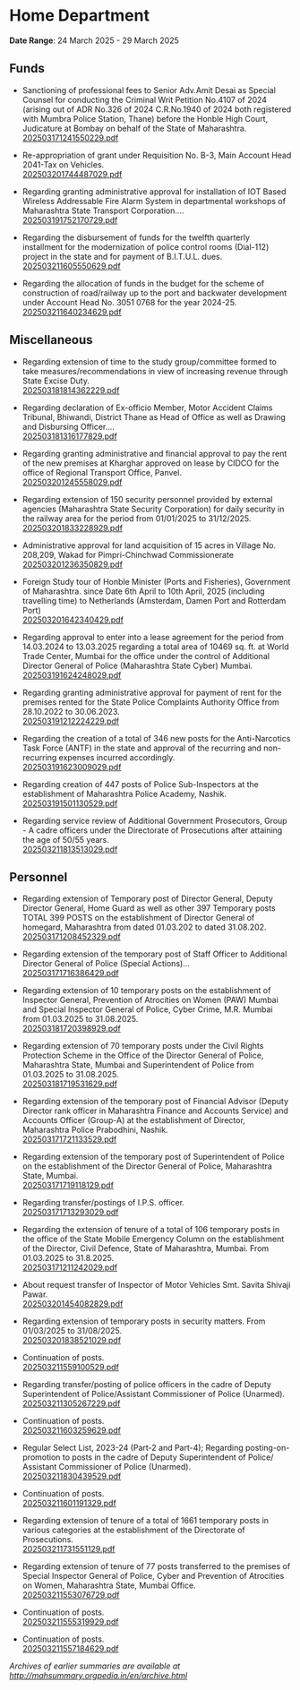 # Home Department

**Date Range**: 24 March 2025 - 29 March 2025


## Funds
- Sanctioning of professional fees to Senior Adv.Amit Desai as  Special Counsel for conducting the Criminal Writ Petition No.4107 of 2024 (arising out of ADR No.326 of 2024  C.R.No.1940 of 2024 both registered with Mumbra Police Station, Thane) before the Honble High Court, Judicature at Bombay on behalf of the State of Maharashtra.\
  [202503171241550229.pdf](https://gr.maharashtra.gov.in/Site/Upload/Government%20Resolutions/English/202503171241550229.pdf)

- Re-appropriation of grant under Requisition No. B-3, Main Account Head 2041-Tax on Vehicles.\
  [202503201744487029.pdf](https://gr.maharashtra.gov.in/Site/Upload/Government%20Resolutions/English/202503201744487029.pdf)

- Regarding granting administrative approval for installation of IOT Based Wireless Addressable Fire Alarm System in departmental workshops of Maharashtra State Transport Corporation....\
  [202503191752170729.pdf](https://gr.maharashtra.gov.in/Site/Upload/Government%20Resolutions/English/202503191752170729.pdf)

- Regarding the disbursement of funds for the twelfth quarterly installment for the modernization of police control rooms (Dial-112) project in the state and for payment of B.I.T.U.L. dues.\
  [202503211605550629.pdf](https://gr.maharashtra.gov.in/Site/Upload/Government%20Resolutions/English/202503211605550629.pdf)

- Regarding the allocation of funds in the budget for the scheme of construction of road/railway up to the port and backwater development under Account Head No. 3051 0768 for the year 2024-25.\
  [202503211640234629.pdf](https://gr.maharashtra.gov.in/Site/Upload/Government%20Resolutions/English/202503211640234629.pdf)

## Miscellaneous
- Regarding extension of time to the study group/committee formed to take measures/recommendations in view of increasing revenue through State Excise Duty.\
  [202503181814362229.pdf](https://gr.maharashtra.gov.in/Site/Upload/Government%20Resolutions/English/202503181814362229.pdf)

- Regarding declaration of Ex-officio Member, Motor Accident Claims Tribunal, Bhiwandi, District Thane as Head of Office as well as Drawing and Disbursing Officer....\
  [202503181316177829.pdf](https://gr.maharashtra.gov.in/Site/Upload/Government%20Resolutions/English/202503181316177829.pdf)

- Regarding granting administrative and financial approval to pay the rent of the new premises at Kharghar approved on lease by CIDCO for the office of Regional Transport Office, Panvel.\
  [202503201245558029.pdf](https://gr.maharashtra.gov.in/Site/Upload/Government%20Resolutions/English/202503201245558029.pdf)

- Regarding extension of 150 security personnel provided by external agencies (Maharashtra State Security Corporation) for daily security in the railway area for the period from 01/01/2025 to 31/12/2025.\
  [202503201833228929.pdf](https://gr.maharashtra.gov.in/Site/Upload/Government%20Resolutions/English/202503201833228929.pdf)

- Administrative approval for land acquisition of 15 acres in Village No. 208,209, Wakad for Pimpri-Chinchwad Commissionerate\
  [202503201236350829.pdf](https://gr.maharashtra.gov.in/Site/Upload/Government%20Resolutions/English/202503201236350829.pdf)

- Foreign Study tour of Honble Minister (Ports and Fisheries), Government of Maharashtra. since Date 6th April to 10th April, 2025 (including travelling time) to Netherlands (Amsterdam, Damen Port and Rotterdam Port)\
  [202503201642340429.pdf](https://gr.maharashtra.gov.in/Site/Upload/Government%20Resolutions/English/202503201642340429.pdf)

- Regarding approval to enter into a lease agreement for the period from 14.03.2024 to 13.03.2025 regarding a total area of 10469 sq. ft. at World Trade Center, Mumbai for the office under the control of Additional Director General of Police (Maharashtra State Cyber) Mumbai.\
  [202503191624248029.pdf](https://gr.maharashtra.gov.in/Site/Upload/Government%20Resolutions/English/202503191624248029.pdf)

- Regarding granting administrative approval for payment of rent for the premises rented for the State Police Complaints Authority Office from 28.10.2022 to 30.06.2023.\
  [202503191212224229.pdf](https://gr.maharashtra.gov.in/Site/Upload/Government%20Resolutions/English/202503191212224229....pdf)

- Regarding the creation of a total of 346 new posts for the Anti-Narcotics Task Force (ANTF) in the state and approval of the recurring and non-recurring expenses incurred accordingly.\
  [202503191623009029.pdf](https://gr.maharashtra.gov.in/Site/Upload/Government%20Resolutions/English/202503191623009029.pdf)

- Regarding creation of 447 posts of Police Sub-Inspectors at the establishment of Maharashtra Police Academy, Nashik.\
  [202503191501130529.pdf](https://gr.maharashtra.gov.in/Site/Upload/Government%20Resolutions/English/202503191501130529.pdf)

- Regarding service review of Additional Government Prosecutors, Group - A cadre officers under the Directorate of Prosecutions after attaining the age of 50/55 years.\
  [202503211813513029.pdf](https://gr.maharashtra.gov.in/Site/Upload/Government%20Resolutions/English/202503211813513029.pdf)

## Personnel
- Regarding extension of Temporary post of Director General,  Deputy Director General, Home Guard as well as other 397 Temporary posts TOTAL 399 POSTS on the establishment of Director General of homegard, Maharashtra from dated 01.03.202 to  dated 31.08.202.\
  [202503171208452329.pdf](https://gr.maharashtra.gov.in/Site/Upload/Government%20Resolutions/English/202503171208452329.pdf)

- Regarding extension of the temporary post of Staff Officer to Additional Director General of Police (Special Actions)...\
  [202503171716386429.pdf](https://gr.maharashtra.gov.in/Site/Upload/Government%20Resolutions/English/202503171716386429.pdf)

- Regarding extension of 10 temporary posts on the establishment of Inspector General, Prevention of Atrocities on Women (PAW) Mumbai and Special Inspector General of Police, Cyber Crime, M.R. Mumbai from 01.03.2025 to 31.08.2025.\
  [202503181720398929.pdf](https://gr.maharashtra.gov.in/Site/Upload/Government%20Resolutions/English/202503181720398929.pdf)

- Regarding extension of 70 temporary posts under the Civil Rights Protection Scheme in the Office of the Director General of Police, Maharashtra State, Mumbai and Superintendent of Police from 01.03.2025 to 31.08.2025.\
  [202503181719531629.pdf](https://gr.maharashtra.gov.in/Site/Upload/Government%20Resolutions/English/202503181719531629.pdf)

- Regarding extension of the temporary post of Financial Advisor (Deputy Director rank officer in Maharashtra Finance and Accounts Service) and Accounts Officer (Group-A) at the establishment of Director, Maharashtra Police Prabodhini, Nashik.\
  [202503171721133529.pdf](https://gr.maharashtra.gov.in/Site/Upload/Government%20Resolutions/English/202503171721133529.pdf)

- Regarding extension of the temporary post of Superintendent of Police on the establishment of the Director General of Police, Maharashtra State, Mumbai.\
  [202503171719118129.pdf](https://gr.maharashtra.gov.in/Site/Upload/Government%20Resolutions/English/202503171719118129.pdf)

- Regarding transfer/postings of I.P.S. officer.\
  [202503171713293029.pdf](https://gr.maharashtra.gov.in/Site/Upload/Government%20Resolutions/English/202503171713293029.pdf)

- Regarding the extension of tenure of a total of 106 temporary posts in the office of the State Mobile Emergency Column on the establishment of the Director, Civil Defence, State of Maharashtra, Mumbai. From 01.03.2025 to 31.8.2025.\
  [202503171211242029.pdf](https://gr.maharashtra.gov.in/Site/Upload/Government%20Resolutions/English/202503171211242029.pdf)

- About  request transfer of Inspector of Motor Vehicles Smt. Savita Shivaji Pawar.\
  [202503201454082829.pdf](https://gr.maharashtra.gov.in/Site/Upload/Government%20Resolutions/English/202503201454082829.pdf)

- Regarding extension of temporary posts in security matters. From 01/03/2025 to 31/08/2025.\
  [202503201838521029.pdf](https://gr.maharashtra.gov.in/Site/Upload/Government%20Resolutions/English/202503201838521029.pdf)

- Continuation of posts.\
  [202503211559100529.pdf](https://gr.maharashtra.gov.in/Site/Upload/Government%20Resolutions/English/202503211559100529.pdf)

- Regarding transfer/posting of police officers in the cadre of Deputy Superintendent of Police/Assistant Commissioner of Police (Unarmed).\
  [202503211305267229.pdf](https://gr.maharashtra.gov.in/Site/Upload/Government%20Resolutions/English/202503211305267229.pdf)

- Continuation of posts.\
  [202503211603259629.pdf](https://gr.maharashtra.gov.in/Site/Upload/Government%20Resolutions/English/202503211603259629.pdf)

- Regular Select List, 2023-24 (Part-2 and Part-4); Regarding posting-on-promotion to posts in the cadre of Deputy Superintendent of Police/ Assistant Commissioner of Police (Unarmed).\
  [202503211830439529.pdf](https://gr.maharashtra.gov.in/Site/Upload/Government%20Resolutions/English/202503211830439529.pdf)

- Continuation of posts.\
  [202503211601191329.pdf](https://gr.maharashtra.gov.in/Site/Upload/Government%20Resolutions/English/202503211601191329.pdf)

- Regarding extension of tenure of a total of 1661 temporary posts in various categories at the establishment of the Directorate of Prosecutions.\
  [202503211731551129.pdf](https://gr.maharashtra.gov.in/Site/Upload/Government%20Resolutions/English/202503211731551129.pdf)

- Regarding extension of tenure of 77 posts transferred to the premises of Special Inspector General of Police, Cyber and Prevention of Atrocities on Women, Maharashtra State, Mumbai Office.\
  [202503211553076729.pdf](https://gr.maharashtra.gov.in/Site/Upload/Government%20Resolutions/English/202503211553076729.pdf)

- Continuation of posts.\
  [202503211555319929.pdf](https://gr.maharashtra.gov.in/Site/Upload/Government%20Resolutions/English/202503211555319929.pdf)

- Continuation of posts.\
  [202503211557184629.pdf](https://gr.maharashtra.gov.in/Site/Upload/Government%20Resolutions/English/202503211557184629.pdf)


*Archives of earlier summaries are available at http://mahsummary.orgpedia.in/en/archive.html*
